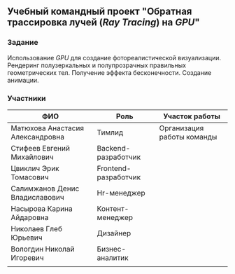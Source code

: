## Учебный командный проект "Обратная трассировка лучей (*Ray Tracing*) на *GPU*"

### Задание

Использование *GPU* для создание фотореалистической визуализации.  Рендеринг полузеркальных и полупрозрачных правильных геометрических тел.  Получение эффекта бесконечности. Создание анимации.

### Участники

| ФИО                              | Роль                 | Участок работы             |
| -------------------------------- | -------------------- | -------------------------- |
| Матюхова Анастасия Александровна | Тимлид               | Организация работы команды |
| Стифеев Евгений Михайлович       | Backend-разработчик  |                            |
| Цвиклич Эрик Томасович           | Frontend-разработчик |                            |
| Салимжанов Денис Владиславович   | Hr-менеджер          |                            |
| Насырова Карина Айдаровна        | Контент-менеджер     |                            |
| Николаев Глеб Юрьевич            | Дизайнер             |                            |
| Вологдин Николай Игоревич        | Бизнес-аналитик      |                            |
|                                  |                      |                            |

